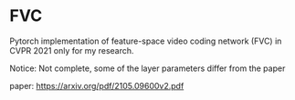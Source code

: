 # FVC  
Pytorch implementation of feature-space video coding network (FVC) in CVPR 2021 only for my research.  
  
Notice: Not complete, some of the layer parameters differ from the paper  
  
paper: https://arxiv.org/pdf/2105.09600v2.pdf 
